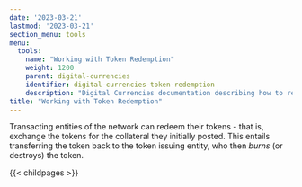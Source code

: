 ```yaml
---
date: '2023-03-21'
lastmod: '2023-03-21'
section_menu: tools
menu:
  tools:
    name: "Working with Token Redemption"
    weight: 1200
    parent: digital-currencies
    identifier: digital-currencies-token-redemption
    description: "Digital Currencies documentation describing how to redeem tokens via the GUI"
title: "Working with Token Redemption"
---
```


Transacting entities of the network can redeem their tokens - that is, exchange the tokens for the collateral they initially posted. This entails transferring the token back to the token issuing entity, who then *burns* (or destroys) the token.

{{< childpages >}}
